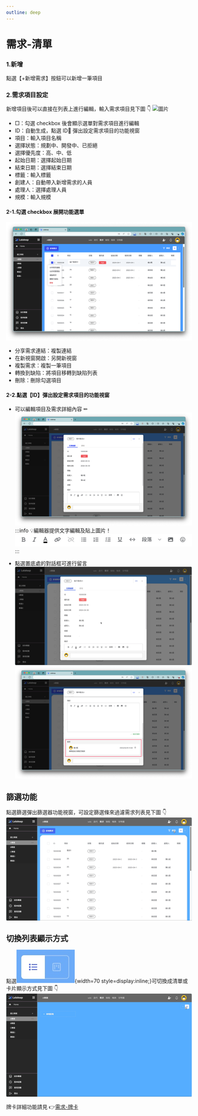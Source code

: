 ```yaml
---
outline: deep
---
```


# 需求-清單

### 1.新增

點選【+新增需求】按鈕可以新增一筆項目

### 2.需求項目設定

新增項目後可以直接在列表上進行編輯，輸入需求項目見下圖 👇
![圖片](./public/set04.gif)

- □：勾選 checkbox 後會顯示選單對需求項目進行編輯
- ID：自動生成，點選 ID🔗 彈出設定需求項目的功能視窗
- 項目：輸入項目名稱
- 選擇狀態：規劃中、開發中、已拒絕
- 選擇優先度：高、中、低
- 起始日期：選擇起始日期
- 結束日期：選擇結束日期
- 標籤：輸入標籤
- 創建人：自動帶入新增需求的人員
- 處理人：選擇處理人員
- 規模：輸入規模

#### 2-1.勾選 checkbox 展開功能選單

![Alt text](./public/set08.png)

- 分享需求連結：複製連結
- 在新視窗開啟：另開新視窗
- 複製需求：複製一筆項目
- 轉換到缺陷：將項目移轉到缺陷列表
- 刪除：刪除勾選項目

#### 2-2.點選【ID】彈出設定需求項目的功能視窗

- 可以編輯項目及需求詳細內容 ✏
  ![Alt text](./public/set05.png)
  :::info
  :bulb:編輯器提供文字編輯及貼上圖片！
  ![Alt text](./public/image.png)
  :::

- 點選置底處的對話框可進行留言
  ![Alt text](./public/set15.gif)
  ![Alt text](./public/set16.png)

## 篩選功能

點選篩選彈出篩選器功能視窗，可設定篩選條來過濾需求列表見下圖 👇
![圖片](./public/set02.gif)

## 切換列表顯示方式

點選![Alt text](./public/request01.jpg){width=70 style=display:inline;}可切換成清單或卡片顯示方式見下圖 👇
![圖片](./public/set03.gif)

牌卡詳細功能請見 👉[需求-牌卡](project_request_card.md)
